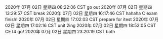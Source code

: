 2020年 07月 02日 星期四 08:22:06 CST
go out
2020年 07月 02日 星期四 13:29:57 CST
break
2020年 07月 02日 星期四 16:17:46 CST
hahaha C exam finish!
2020年 07月 02日 星期四 17:02:03 CST
prepare for itest
2020年 07月 02日 星期四 17:02:16 CST
unit 2ing
2020年 07月 02日 星期四 18:52:05 CST
CET4 go!
2020年 07月 02日 星期四 23:20:19 CST
bath
